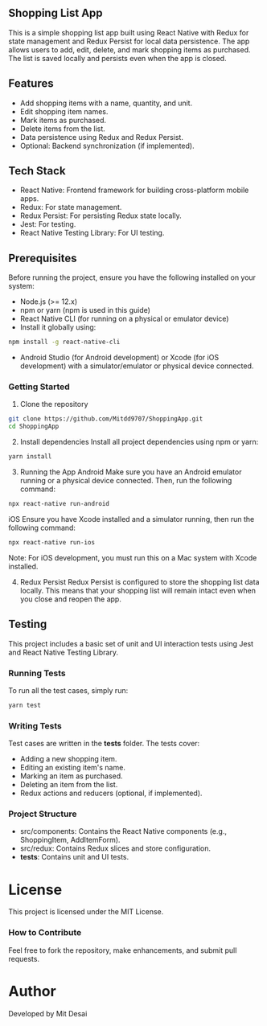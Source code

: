 ## Shopping List App

This is a simple shopping list app built using React Native with Redux for state management and Redux Persist for local data persistence. The app allows users to add, edit, delete, and mark shopping items as purchased. The list is saved locally and persists even when the app is closed.

## Features

- Add shopping items with a name, quantity, and unit.
- Edit shopping item names.
- Mark items as purchased.
- Delete items from the list.
- Data persistence using Redux and Redux Persist.
- Optional: Backend synchronization (if implemented).

## Tech Stack

- React Native: Frontend framework for building cross-platform mobile apps.
- Redux: For state management.
- Redux Persist: For persisting Redux state locally.
- Jest: For testing.
- React Native Testing Library: For UI testing.

## Prerequisites

Before running the project, ensure you have the following installed on your system:

- Node.js (>= 12.x)
- npm or yarn (npm is used in this guide)
- React Native CLI (for running on a physical or emulator device)
- Install it globally using:

```bash
npm install -g react-native-cli
```

- Android Studio (for Android development) or Xcode (for iOS development) with a simulator/emulator or physical device connected.

### Getting Started

1. Clone the repository

```bash
git clone https://github.com/Mitdd9707/ShoppingApp.git 
cd ShoppingApp
```

2. Install dependencies
   Install all project dependencies using npm or yarn:

```bash
yarn install
```

3. Running the App
   Android
   Make sure you have an Android emulator running or a physical device connected. Then, run the following command:

```bash
npx react-native run-android
```

iOS
Ensure you have Xcode installed and a simulator running, then run the following command:

```bash
npx react-native run-ios
```

Note: For iOS development, you must run this on a Mac system with Xcode installed.

4. Redux Persist
   Redux Persist is configured to store the shopping list data locally. This means that your shopping list will remain intact even when you close and reopen the app.

## Testing

This project includes a basic set of unit and UI interaction tests using Jest and React Native Testing Library.

### Running Tests

To run all the test cases, simply run:

```bash
yarn test
```

### Writing Tests

Test cases are written in the **tests** folder. The tests cover:

- Adding a new shopping item.
- Editing an existing item's name.
- Marking an item as purchased.
- Deleting an item from the list.
- Redux actions and reducers (optional, if implemented).

### Project Structure

- src/components: Contains the React Native components (e.g., ShoppingItem, AddItemForm).
- src/redux: Contains Redux slices and store configuration.
- **tests**: Contains unit and UI tests.

# License

This project is licensed under the MIT License.

### How to Contribute

Feel free to fork the repository, make enhancements, and submit pull requests.

# Author

Developed by Mit Desai
